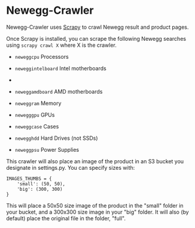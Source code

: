 # Newegg-Crawler

Newegg-Crawler uses [Scrapy](http://scrapy.org/) to crawl Newegg result and product pages.
 
Once Scrapy is installed, you can scrape the following Newegg searches using `scrapy crawl X` where X is the crawler.

* `neweggcpu` Processors

* `neweggintelboard` Intel motherboards
* 
* `neweggamdboard` AMD motherboards

* `neweggram` Memory

* `newegggpu` GPUs

* `neweggcase` Cases

* `newegghdd` Hard Drives (not SSDs)

* `neweggpsu` Power Supplies

This crawler will also place an image of the product in an S3 bucket you designate in settings.py. You can specify sizes with:

```
IMAGES_THUMBS = {
    'small': (50, 50),
    'big': (300, 300)
}
```

This will place a 50x50 size image of the product in the "small" folder in your bucket, and a 300x300 size image in your "big" folder. 
It will also (by default) place the original file in the folder, "full".